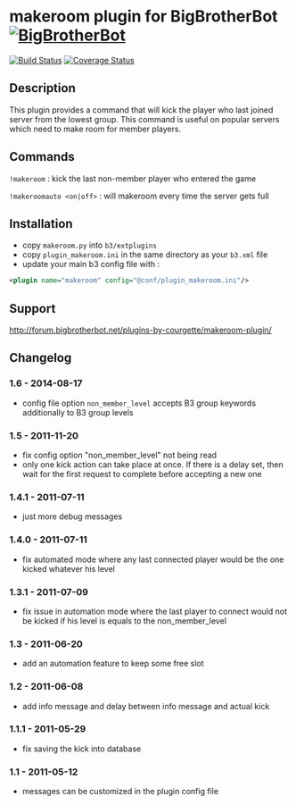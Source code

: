 makeroom plugin for BigBrotherBot [![BigBrotherBot](http://i.imgur.com/7sljo4G.png)][B3]
=================================


[![Build Status](https://travis-ci.org/thomasleveil/b3-plugin-makeroom.svg?branch=master)](https://travis-ci.org/thomasleveil/b3-plugin-makeroom)
[![Coverage Status](https://coveralls.io/repos/thomasleveil/b3-plugin-makeroom/badge.png)](https://coveralls.io/r/thomasleveil/b3-plugin-makeroom)


Description
-----------

This plugin provides a command that will kick the player who last joined server from the lowest group.
This command is useful on popular servers which need to make room for member players.


Commands
--------

`!makeroom` : kick the last non-member player who entered the game

`!makeroomauto <on|off>` : will makeroom every time the server gets full


Installation
------------

 * copy `makeroom.py` into `b3/extplugins`
 * copy `plugin_makeroom.ini` in the same directory as your `b3.xml` file
 * update your main b3 config file with :

```xml
<plugin name="makeroom" config="@conf/plugin_makeroom.ini"/>
```

Support
-------

http://forum.bigbrotherbot.net/plugins-by-courgette/makeroom-plugin/


Changelog
---------

### 1.6 - 2014-08-17
 - config file option `non_member_level` accepts B3 group keywords additionally to B3 group levels
   
### 1.5 - 2011-11-20
 - fix config option "non_member_level" not being read
 - only one kick action can take place at once. If there is a delay set, then wait for the first request
   to complete before accepting a new one
  
### 1.4.1  - 2011-07-11
 - just more debug messages

### 1.4.0 - 2011-07-11
 - fix automated mode where any last connected player would be the one kicked
   whatever his level
  
### 1.3.1 - 2011-07-09
 - fix issue in automation mode where the last player to connect
   would not be kicked if his level is equals to the non_member_level 
  
### 1.3 - 2011-06-20
 - add an automation feature to keep some free slot

### 1.2 - 2011-06-08
 - add info message and delay between info message and actual kick

### 1.1.1 - 2011-05-29
 - fix saving the kick into database

### 1.1 - 2011-05-12
 - messages can be customized in the plugin config file



  
  





[B3]: http://www.bigbrotherbot.net/ "BigBrotherBot (B3)"